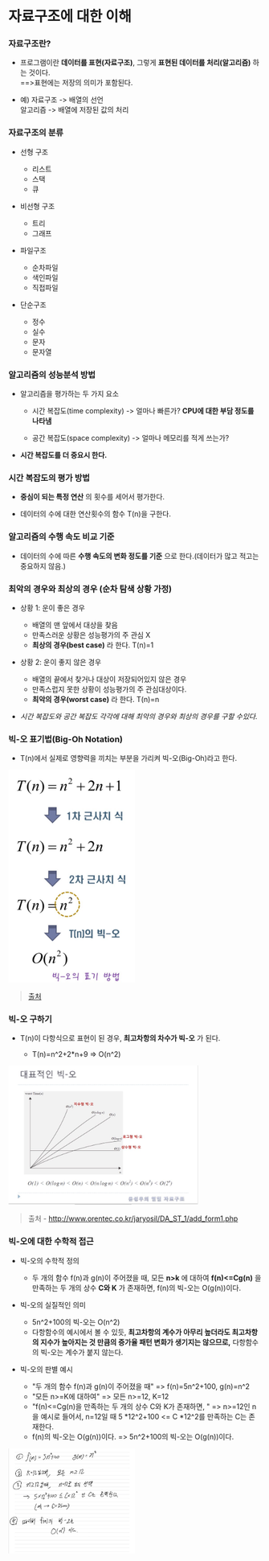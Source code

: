 # 자료구조에 대한 이해

### 자료구조란?

-   프로그램이란 **데이터를 표현(자료구조)**, 그렇게 **표현된 데이터를 처리(알고리즘)** 하는 것이다.
    </br>==>표현에는 저장의 의미가 포함된다.

-   예) 자료구조 -> 배열의 선언</br>알고리즘 -> 배열에 저장된 값의 처리

### 자료구조의 분류

-   선형 구조

    -   리스트
    -   스택
    -   큐

-   비선형 구조

    -   트리
    -   그래프

-   파일구조

    -   순차파일
    -   색인파일
    -   직접파일

-   단순구조
    -   정수
    -   실수
    -   문자
    -   문자열

### 알고리즘의 성능분석 방법

-   알고리즘을 평가하는 두 가지 요소

    -   시간 복잡도(time complexity) -> 얼마나 빠른가? **CPU에 대한 부담 정도를 나타냄**

    -   공간 복잡도(space complexity) -> 얼마나 메모리를 적게 쓰는가?

-   **시간 복잡도를 더 중요시 한다.**

### 시간 복잡도의 평가 방법

-   **중심이 되는 특정 연산** 의 횟수를 세어서 평가한다.

-   데이터의 수에 대한 연산횟수의 함수 T(n)을 구한다.

### 알고리즘의 수행 속도 비교 기준

-   데이터의 수에 따른 **수행 속도의 변화 정도를 기준** 으로 한다.(데이터가 많고 적고는 중요하지 않음.)

### 최악의 경우와 최상의 경우 (순차 탐색 상황 가정)

-   상황 1: 운이 좋은 경우

    -   배열의 맨 앞에서 대상을 찾음
    -   만족스러운 상황은 성능평가의 주 관심 X
    -   **최상의 경우(best case)** 라 한다. T(n)=1

-   상황 2: 운이 좋지 않은 경우

    -   배열의 끝에서 찾거나 대상이 저장되어있지 않은 경우
    -   만족스럽지 못한 상황이 성능평가의 주 관심대상이다.
    -   **최악의 경우(worst case)** 라 한다. T(n)=n

-   _시간 복잡도와 공간 복잡도 각각에 대해 최악의 경우와 최상의 경우를 구할 수있다._

### 빅-오 표기법(Big-Oh Notation)

-   T(n)에서 실제로 영향력을 끼치는 부분을 가리켜 빅-오(Big-Oh)라고 한다.

<img src="images/tn.jpg" width="50%" height="75%"></img>

> [출처](http://www.orentec.co.kr/jaryosil/DA_ST_1/add_form1.php)

### 빅-오 구하기

-   T(n)이 다항식으로 표현이 된 경우, **최고차항의 차수가 빅-오** 가 된다.

    -   T(n)=n^2+2\*n+9 => O(n^2)

<img src="images/on.jpg" height="75%" width="75%"></img>

> 출처 - http://www.orentec.co.kr/jaryosil/DA_ST_1/add_form1.php

### 빅-오에 대한 수학적 접근

-   빅-오의 수학적 정의

    -   두 개의 함수 f(n)과 g(n)이 주어졌을 때, 모든 **n>k** 에 대하여 **f(n)<=Cg(n)** 을 만족하는 두 개의 상수 **C와 K** 가 존재하면, f(n)의 빅-오는 O(g(n))이다.

-   빅-오의 실질적인 의미

    -   5n^2+100의 빅-오는 O(n^2)
    -   다항함수의 예시에서 볼 수 있듯, **최고차항의 계수가 아무리 높더라도 최고차항의 지수가 높아지는 것 만큼의 증가율 패턴 변화가 생기지는 않으므로,** 다항함수의 빅-오는 계수가 붙지 않는다.

-   빅-오의 판별 예시
    -   "두 개의 함수 f(n)과 g(n)이 주어졌을 때" => f(n)=5n^2+100, g(n)=n^2
    -   "모든 n>=K에 대하여" => 모든 n>=12, K=12
    -   "f(n)<=Cg(n)을 만족하는 두 개의 상수 C와 K가 존재하면, " => n>=12인 n을 예시로 들어서, n=12일 때 5 *12^2+100 <= C *12^2를 만족하는 C는 존재한다.
    -   f(n)의 빅-오는 O(g(n))이다. => 5n^2+100의 빅-오는 O(g(n))이다.

<img src="images/examp.jpg" width="50%" height="50%"></img>
